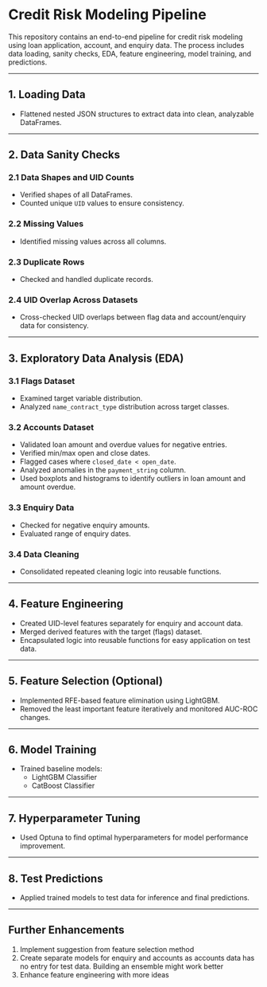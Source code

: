 # Credit Risk Modeling Pipeline

This repository contains an end-to-end pipeline for credit risk modeling using loan application, account, and enquiry data. The process includes data loading, sanity checks, EDA, feature engineering, model training, and predictions.

---

## 1. Loading Data

- Flattened nested JSON structures to extract data into clean, analyzable DataFrames.

---

## 2. Data Sanity Checks

### 2.1 Data Shapes and UID Counts
- Verified shapes of all DataFrames.
- Counted unique `UID` values to ensure consistency.

### 2.2 Missing Values
- Identified missing values across all columns.

### 2.3 Duplicate Rows
- Checked and handled duplicate records.

### 2.4 UID Overlap Across Datasets
- Cross-checked UID overlaps between flag data and account/enquiry data for consistency.

---

## 3. Exploratory Data Analysis (EDA)

### 3.1 Flags Dataset
- Examined target variable distribution.
- Analyzed `name_contract_type` distribution across target classes.

### 3.2 Accounts Dataset
- Validated loan amount and overdue values for negative entries.
- Verified min/max open and close dates.
- Flagged cases where `closed_date < open_date`.
- Analyzed anomalies in the `payment_string` column.
- Used boxplots and histograms to identify outliers in loan amount and amount overdue.

### 3.3 Enquiry Data
- Checked for negative enquiry amounts.
- Evaluated range of enquiry dates.

### 3.4 Data Cleaning
- Consolidated repeated cleaning logic into reusable functions.

---

## 4. Feature Engineering

- Created UID-level features separately for enquiry and account data.
- Merged derived features with the target (flags) dataset.
- Encapsulated logic into reusable functions for easy application on test data.

---

## 5. Feature Selection (Optional)

- Implemented RFE-based feature elimination using LightGBM.
- Removed the least important feature iteratively and monitored AUC-ROC changes.

---

## 6. Model Training

- Trained baseline models:
  - LightGBM Classifier
  - CatBoost Classifier

---

## 7. Hyperparameter Tuning

- Used Optuna to find optimal hyperparameters for model performance improvement.

---

## 8. Test Predictions

- Applied trained models to test data for inference and final predictions.

---

## Further Enhancements
1. Implement suggestion from feature selection method
2. Create separate models for enquiry and accounts as accounts data has no entry for test data. Building an ensemble might work better
3. Enhance feature engineering with more ideas


